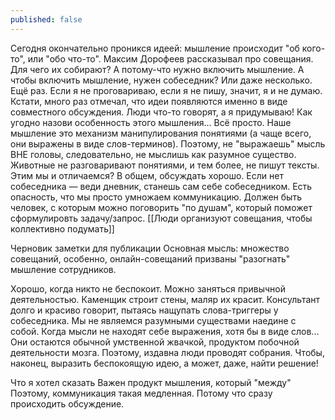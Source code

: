 ```yaml
---
published: false
---
```

Сегодня окончательно проникся идеей: мышление происходит "об кого-то", или "обо что-то". Максим Дорофеев рассказывал про совещания. Для чего их собирают? А потому-что нужно включить мышление. А чтобы включить мышление, нужен собеседник? Или даже несколько. 
Ещё раз. Если я не проговариваю, если я не пишу, значит, я и не думаю.
Кстати, много раз отмечал, что идеи появляются именно в виде совместного обсуждения. Люди что-то говорят, а я придумываю!
Как угодно назови особенность этого мышления...
Всё просто. Наше мышление это механизм манипулирования понятиями (а чаще всего, они выражены в виде слов-терминов). Поэтому, не "выражаешь" мысль ВНЕ головы, следовательно, не мыслишь как разумное существо. Животные не разговаривают понятиями, и тем более, не пишут тексты. Этим мы и отличаемся? В общем, обсуждать хорошо. Если нет собеседника — веди дневник, станешь сам себе собеседником.
Есть опасность, что мы просто умножаем коммуникацию. Должен быть человек, с которым можно поговорить "по душам", который поможет сформулировть задачу/запрос.
[[Люди организуют совещания, чтобы коллективно подумать]]

Черновик заметки для публикации
Основная мысль: множество совещаний, особенно, онлайн-совещаний призваны "разогнать" мышление сотрудников.

Хорошо, когда никто не беспокоит. Можно заняться привычной деятельностью. Каменщик строит стены, маляр их красит. Консультант долго и красиво говорит, пытаясь нащупать слова-триггеры у собеседника.
Мы не являемся разумными существами наедине с собой. Когда мысли не находят себе выражения, хотя бы в виде слов... Они остаются обычной умственной жвачкой, продуктом побочной деятельности мозга.
Поэтому, издавна люди проводят собрания. Чтобы, наконец, выразить беспокоящую идею, а может, даже, найти решение!

Что я хотел сказать
Важен продукт мышления, который "между"
Поэтому, коммуникация такая медленная. Потому что сразу происходить обсуждение.
